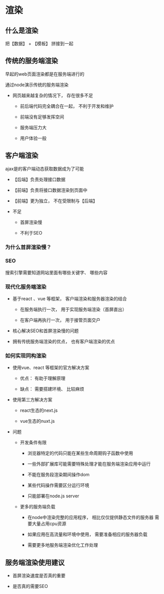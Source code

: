 # 渲染

## 什么是渲染

  把【数据】 + 【模板】 拼接到一起

## 传统的服务端渲染
  
  早起的web页面渲染都是在服务端进行的

  通过node演示传统的服务端渲染

  * 网页越来越复杂的情况下， 存在很多不足

    - 前后端代码完全耦合在一起， 不利于开发和维护

    - 前端没有足够发挥空间

    - 服务端压力大

    - 用户体验一般


## 客户端渲染
  
  ajax是的客户端动态获取数据成为了可能

  * 【后端】负责处理接口数据

  * 【前端】负责将接口数据渲染到页面中

  * 【前端】更为独立， 不在受限制与【后端】

  * 不足

      - 首屏渲染慢

      - 不利于SEO


### 为什么首屏渲染慢？


### SEO

  搜索引擎需要知道网站里面有哪些关键字、 哪些内容


### 现代化服务端渲染

* 基于react 、vue 等框架， 客户端渲染和服务器渲染的结合

  - 在服务端执行一次， 用于实现服务端渲染（首屏直出）

  - 在客户端再执行一次， 用于接管页面交户

* 核心解决SEO和首屏渲染慢的问题

* 拥有传统服务端渲染的优点， 也有客户端渲染的优点


### 如何实现同构渲染

* 使用vue、react 等框架的官方解决方案

  - 优点： 有助于理解原理

  - 缺点： 需要搭建环境、 比较麻烦

* 使用第三方解决方案

  - react生态的next.js

  - vue生态的nuxt.js


* 问题
  
  - 开发条件有限
    
    - 浏览器特定的代码只能在某些生命周期钩子函数中使用

    - 一些外部扩展库可能需要特殊处理才能在服务端渲染应用中运行

    - 不能在服务段渲染期间操作dom

    - 某些代码操作需要区分运行环境

    - 只能部署在node.js server

  - 更多的服务端负载

    - 在node中渲染完整的应用程序， 相比仅仅提供静态文件的服务器 需要大量占用cpu资源

    - 如果应用在高流量和环境中使用， 需要准备相应的服务器负载

    - 需要更多地服务端渲染优化工作处理

## 服务端渲染使用建议

  * 首屏渲染速度是否真的重要

  * 是否真的需要SEO



    

